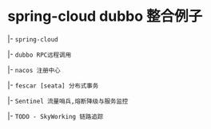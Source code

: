 # spring-cloud dubbo 整合例子

|- `spring-cloud`

|- `dubbo RPC远程调用`

|- `nacos 注册中心`

|- `fescar [seata] 分布式事务`

|- `Sentinel 流量哨兵,熔断降级与服务监控`

|- `TODO - SkyWorking 链路追踪`


